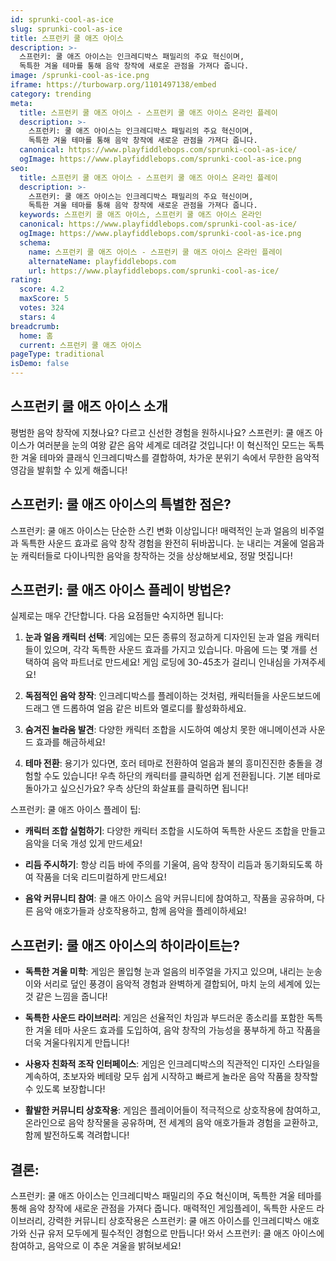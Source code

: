 ```yaml
---
id: sprunki-cool-as-ice
slug: sprunki-cool-as-ice
title: 스프런키 쿨 애즈 아이스
description: >-
  스프런키: 쿨 애즈 아이스는 인크레디박스 패밀리의 주요 혁신이며, 
  독특한 겨울 테마를 통해 음악 창작에 새로운 관점을 가져다 줍니다.
image: /sprunki-cool-as-ice.png
iframe: https://turbowarp.org/1101497138/embed
category: trending
meta:
  title: 스프런키 쿨 애즈 아이스 - 스프런키 쿨 애즈 아이스 온라인 플레이
  description: >-
    스프런키: 쿨 애즈 아이스는 인크레디박스 패밀리의 주요 혁신이며, 
    독특한 겨울 테마를 통해 음악 창작에 새로운 관점을 가져다 줍니다.
  canonical: https://www.playfiddlebops.com/sprunki-cool-as-ice/
  ogImage: https://www.playfiddlebops.com/sprunki-cool-as-ice.png
seo:
  title: 스프런키 쿨 애즈 아이스 - 스프런키 쿨 애즈 아이스 온라인 플레이
  description: >-
    스프런키: 쿨 애즈 아이스는 인크레디박스 패밀리의 주요 혁신이며, 
    독특한 겨울 테마를 통해 음악 창작에 새로운 관점을 가져다 줍니다.
  keywords: 스프런키 쿨 애즈 아이스, 스프런키 쿨 애즈 아이스 온라인
  canonical: https://www.playfiddlebops.com/sprunki-cool-as-ice/
  ogImage: https://www.playfiddlebops.com/sprunki-cool-as-ice.png
  schema:
    name: 스프런키 쿨 애즈 아이스 - 스프런키 쿨 애즈 아이스 온라인 플레이
    alternateName: playfiddlebops.com
    url: https://www.playfiddlebops.com/sprunki-cool-as-ice/
rating:
  score: 4.2
  maxScore: 5
  votes: 324
  stars: 4
breadcrumb:
  home: 홈
  current: 스프런키 쿨 애즈 아이스
pageType: traditional
isDemo: false
---
```


## 스프런키 쿨 애즈 아이스 소개

평범한 음악 창작에 지쳤나요? 다르고 신선한 경험을 원하시나요? 스프런키: 쿨 애즈 아이스가 여러분을 눈의 여왕 같은 음악 세계로 데려갈 것입니다! 이 혁신적인 모드는 독특한 겨울 테마와 클래식 인크레디박스를 결합하여, 차가운 분위기 속에서 무한한 음악적 영감을 발휘할 수 있게 해줍니다!

## 스프런키: 쿨 애즈 아이스의 특별한 점은?

스프런키: 쿨 애즈 아이스는 단순한 스킨 변화 이상입니다! 매력적인 눈과 얼음의 비주얼과 독특한 사운드 효과로 음악 창작 경험을 완전히 뒤바꿉니다. 눈 내리는 겨울에 얼음과 눈 캐릭터들로 다이나믹한 음악을 창작하는 것을 상상해보세요, 정말 멋집니다!

## 스프런키: 쿨 애즈 아이스 플레이 방법은?

실제로는 매우 간단합니다. 다음 요점들만 숙지하면 됩니다:

1. **눈과 얼음 캐릭터 선택**: 게임에는 모든 종류의 정교하게 디자인된 눈과 얼음 캐릭터들이 있으며, 각각 독특한 사운드 효과를 가지고 있습니다. 마음에 드는 몇 개를 선택하여 음악 파트너로 만드세요! 게임 로딩에 30-45초가 걸리니 인내심을 가져주세요!

1. **독점적인 음악 창작**: 인크레디박스를 플레이하는 것처럼, 캐릭터들을 사운드보드에 드래그 앤 드롭하여 얼음 같은 비트와 멜로디를 활성화하세요.

1. **숨겨진 놀라움 발견**: 다양한 캐릭터 조합을 시도하여 예상치 못한 애니메이션과 사운드 효과를 해금하세요!

1. **테마 전환**: 용기가 있다면, 호러 테마로 전환하여 얼음과 불의 흥미진진한 충돌을 경험할 수도 있습니다! 우측 하단의 캐릭터를 클릭하면 쉽게 전환됩니다. 기본 테마로 돌아가고 싶으신가요? 우측 상단의 화살표를 클릭하면 됩니다!

스프런키: 쿨 애즈 아이스 플레이 팁:

- **캐릭터 조합 실험하기**: 다양한 캐릭터 조합을 시도하여 독특한 사운드 조합을 만들고 음악을 더욱 개성 있게 만드세요!

- **리듬 주시하기**: 항상 리듬 바에 주의를 기울여, 음악 창작이 리듬과 동기화되도록 하여 작품을 더욱 리드미컬하게 만드세요!

- **음악 커뮤니티 참여**: 쿨 애즈 아이스 음악 커뮤니티에 참여하고, 작품을 공유하며, 다른 음악 애호가들과 상호작용하고, 함께 음악을 플레이하세요!

## 스프런키: 쿨 애즈 아이스의 하이라이트는?

- **독특한 겨울 미학**: 게임은 몰입형 눈과 얼음의 비주얼을 가지고 있으며, 내리는 눈송이와 서리로 덮인 풍경이 음악적 경험과 완벽하게 결합되어, 마치 눈의 세계에 있는 것 같은 느낌을 줍니다!

- **독특한 사운드 라이브러리**: 게임은 선율적인 차임과 부드러운 종소리를 포함한 독특한 겨울 테마 사운드 효과를 도입하여, 음악 창작의 가능성을 풍부하게 하고 작품을 더욱 겨울다워지게 만듭니다!

- **사용자 친화적 조작 인터페이스**: 게임은 인크레디박스의 직관적인 디자인 스타일을 계속하여, 초보자와 베테랑 모두 쉽게 시작하고 빠르게 놀라운 음악 작품을 창작할 수 있도록 보장합니다!

- **활발한 커뮤니티 상호작용**: 게임은 플레이어들이 적극적으로 상호작용에 참여하고, 온라인으로 음악 창작물을 공유하며, 전 세계의 음악 애호가들과 경험을 교환하고, 함께 발전하도록 격려합니다!

## 결론:

스프런키: 쿨 애즈 아이스는 인크레디박스 패밀리의 주요 혁신이며, 독특한 겨울 테마를 통해 음악 창작에 새로운 관점을 가져다 줍니다. 매력적인 게임플레이, 독특한 사운드 라이브러리, 강력한 커뮤니티 상호작용은 스프런키: 쿨 애즈 아이스를 인크레디박스 애호가와 신규 유저 모두에게 필수적인 경험으로 만듭니다! 와서 스프런키: 쿨 애즈 아이스에 참여하고, 음악으로 이 추운 겨울을 밝혀보세요!